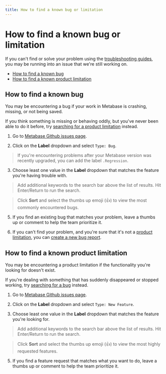 ```yaml
---
title: How to find a known bug or limitation
---
```


# How to find a known bug or limitation

If you can't find or solve your problem using the [troubleshooting guides](./index.html), you may be running into an issue that we're still working on.

- [How to find a known bug](#how-to-find-a-known-bug) 
- [How to find a known product limitation](#how-to-find-a-known-product-limitation)

## How to find a known bug

You may be encountering a bug if your work in Metabase is crashing, missing, or not being saved.

If you think something is missing or behaving oddly, but you've never been able to do it before, try [searching for a product limitation](#how-to-find-a-known-product-limitation) instead.

1. Go to [Metabase Github issues page](https://github.com/metabase/metabase/issues).

2. Click on the **Label** dropdown and select `Type: Bug`.

> If you're encountering problems after your Metabase version was recently upgraded, you can add the label `.Regression`.

3. Choose least one value in the **Label** dropdown that matches the feature you're having trouble with.

> Add additional keywords to the search bar above the list of results. Hit Enter/Return to run the search.

> Click **Sort** and select the thumbs up emoji (👍) to view the most commonly encountered bugs.

5. If you find an existing bug that matches your problem, leave a thumbs up or comment to help the team prioritize it.

6. If you can't find your problem, and you're sure that it's not a [product limitation](#how-to-find-a-known-product-limitation), you can [create a new bug report](./bugs.html).

## How to find a known product limitation

You may be encountering a product limitation if the functionality you're looking for doesn't exist.

If you're dealing with something that has suddenly disappeared or stopped working, try [searching for a bug](#how-to-find-a-known-bug) instead.

1. Go to [Metabase Github issues page](https://github.com/metabase/metabase/issues).

2. Click on the **Label** dropdown and select `Type: New Feature`.

3. Choose least one value in the **Label** dropdown that matches the feature you're looking for.

> Add additional keywords to the search bar above the list of results. Hit Enter/Return to run the search.

> Click **Sort** and select the thumbs up emoji (👍) to view the most highly requested features.

5. If you find a feature request that matches what you want to do, leave a thumbs up or comment to help the team prioritize it.